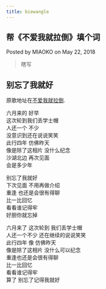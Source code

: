 ```yaml
---
title: biewangle
---
```


## 帮《不爱我就拉倒》填个词

Posted by MIAOKO on May 22, 2018

> 瞎写

## 别忘了我就好[](https://miaoko32.github.io/2018/05/22/dont-forget-me/#%E5%88%AB%E5%BF%98%E4%BA%86%E6%88%91%E5%B0%B1%E5%A5%BD)

原歌地址在[不爱我就拉倒](https://y.qq.com/n/yqq/song/0031TAKo0095np.html?ADTAG=baiduald&play=1).

  
六月来的 好早  
这次轮到我们丢学士帽  
人还一个 不少  
没意识到还在说说笑笑  
此行四年 仿佛昨天  
像是除了这相片 没什么纪念  
沙湖北边 再次见面  
会是多少年  
  
别忘了我就好  
下次见面 不用再做介绍  
重逢 也还是会很有得聊  
比一比回忆  
看看谁记得牢  
好胆你就忘掉  
  
六月来了 这次轮到 我们丢学士帽  
人还一个不少 还在继续的说说笑笑  
此行四年 像 仿佛昨天  
像是除了这相片 没什么可以纪念  
重逢也还是会很有得聊  
比一比回忆  
看看谁记得牢  
算了 别忘了记得我就好